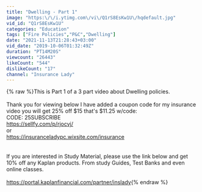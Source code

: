 ```yaml
---
title: "Dwelling - Part 1"
image: "https:\/\/i.ytimg.com\/vi\/Q1rS8EsKw1U\/hqdefault.jpg"
vid_id: "Q1rS8EsKw1U"
categories: "Education"
tags: ["Fire Policies","P&C","Dwelling"]
date: "2021-11-13T21:28:43+03:00"
vid_date: "2019-10-06T01:32:49Z"
duration: "PT14M20S"
viewcount: "26443"
likeCount: "544"
dislikeCount: "17"
channel: "Insurance Lady"
---
```

{% raw %}This is Part 1 of a 3 part video about Dwelling policies.<br /><br />Thank you for viewing below I have added a coupon code for my insurance video you will get 25% off $15 that's $11.25 w/code:<br />CODE: 25SUBSCRIBE<br /><a rel="nofollow" target="blank" href="https://sellfy.com/p/rjocvj/">https://sellfy.com/p/rjocvj/</a> <br />or <br /><a rel="nofollow" target="blank" href="https://insuranceladypc.wixsite.com/insurance">https://insuranceladypc.wixsite.com/insurance</a><br /><br /><br />If you are interested in Study Material, please use the link below and get 10% off any Kaplan products. From study Guides, Test Banks and even online classes. <br /><br /><a rel="nofollow" target="blank" href="https://portal.kaplanfinancial.com/partner/inslady">https://portal.kaplanfinancial.com/partner/inslady</a>{% endraw %}
